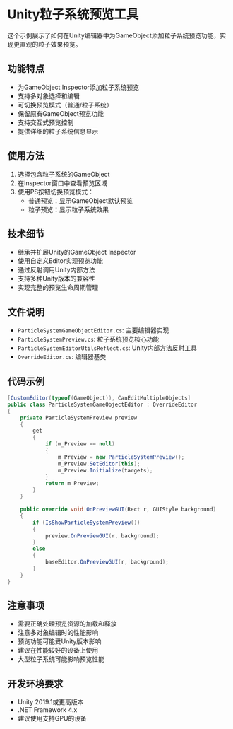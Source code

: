  # Unity粒子系统预览工具

这个示例展示了如何在Unity编辑器中为GameObject添加粒子系统预览功能，实现更直观的粒子效果预览。

## 功能特点

- 为GameObject Inspector添加粒子系统预览
- 支持多对象选择和编辑
- 可切换预览模式（普通/粒子系统）
- 保留原有GameObject预览功能
- 支持交互式预览控制
- 提供详细的粒子系统信息显示

## 使用方法

1. 选择包含粒子系统的GameObject
2. 在Inspector窗口中查看预览区域
3. 使用PS按钮切换预览模式：
   - 普通预览：显示GameObject默认预览
   - 粒子预览：显示粒子系统效果

## 技术细节

- 继承并扩展Unity的GameObject Inspector
- 使用自定义Editor实现预览功能
- 通过反射调用Unity内部方法
- 支持多种Unity版本的兼容性
- 实现完整的预览生命周期管理

## 文件说明

- `ParticleSystemGameObjectEditor.cs`: 主要编辑器实现
- `ParticleSystemPreview.cs`: 粒子系统预览核心功能
- `ParticleSystemEditorUtilsReflect.cs`: Unity内部方法反射工具
- `OverrideEditor.cs`: 编辑器基类

## 代码示例

```csharp
[CustomEditor(typeof(GameObject)), CanEditMultipleObjects]
public class ParticleSystemGameObjectEditor : OverrideEditor
{
    private ParticleSystemPreview preview
    {
        get
        {
            if (m_Preview == null)
            {
                m_Preview = new ParticleSystemPreview();
                m_Preview.SetEditor(this);
                m_Preview.Initialize(targets);
            }
            return m_Preview;
        }
    }

    public override void OnPreviewGUI(Rect r, GUIStyle background)
    {
        if (IsShowParticleSystemPreview())
        {
            preview.OnPreviewGUI(r, background);
        }
        else
        {
            baseEditor.OnPreviewGUI(r, background);
        }
    }
}
```

## 注意事项

- 需要正确处理预览资源的加载和释放
- 注意多对象编辑时的性能影响
- 预览功能可能受Unity版本影响
- 建议在性能较好的设备上使用
- 大型粒子系统可能影响预览性能

## 开发环境要求

- Unity 2019.1或更高版本
- .NET Framework 4.x
- 建议使用支持GPU的设备